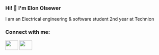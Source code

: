 ### Hi! 👋 I'm Elon Olsewer

I am an Electrical engineering & software student 2nd year at Technion 

  <h3 align="left">Connect with me:</h3>
<p align="left">
<a href="https://www.linkedin.com/in/elon-olsewer/" target="blank"><img align="center" src="https://cdn.jsdelivr.net/npm/simple-icons@3.0.1/icons/linkedin.svg" alt="" height="30" width="40" /></a>
<a href="(malito:elon.olsewer@campus.technion.ac.il)" target="blank"><img align="center" src="https://cdn.jsdelivr.net/npm/simple-icons@3.0.1/icons/outlook.svg" alt="" height="30" width="40" /></a>
